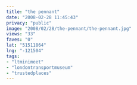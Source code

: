 ```yaml
---
title: "the pennant"
date: "2008-02-28 11:45:43"
privacy: "public"
image: "2008/02/28/the-pennant/the-pennant.jpg"
views: "33"
faves: "0"
lat: "51511864"
lng: "-121504"
tags:
- "ltminimeet"
- "londontransportmuseum"
- "trustedplaces"
---
```


